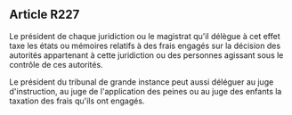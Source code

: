 Article R227
----
Le président de chaque juridiction ou le magistrat qu'il délègue à cet effet
taxe les états ou mémoires relatifs à des frais engagés sur la décision des
autorités appartenant à cette juridiction ou des personnes agissant sous le
contrôle de ces autorités.

Le président du tribunal de grande instance peut aussi déléguer au juge
d'instruction, au juge de l'application des peines ou au juge des enfants la
taxation des frais qu'ils ont engagés.
